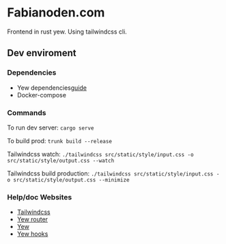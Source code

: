 # Fabianoden.com

Frontend in rust yew. Using tailwindcss cli.

## Dev enviroment

### Dependencies

- Yew dependencies[guide](https://yew.rs/docs/getting-started/introductionl)
- Docker-compose

### Commands

To run dev server:
`cargo serve`

To build prod:
`trunk build --release`

Tailwindcss watch:
`./tailwindcss src/static/style/input.css -o src/static/style/output.css --watch`

Tailwindcss build production:
`./tailwindcss src/static/style/input.css -o src/static/style/output.css --minimize`

### Help/doc Websites

- [Tailwindcss](https://tailwindcss.com/docs)
- [Yew router](https://yew.rs/docs/concepts/router)
- [Yew](https://yew.rs/docs/getting-started/introduction)
- [Yew hooks](https://docs.rs/yew-hooks/latest/yew_hooks/index.html)
